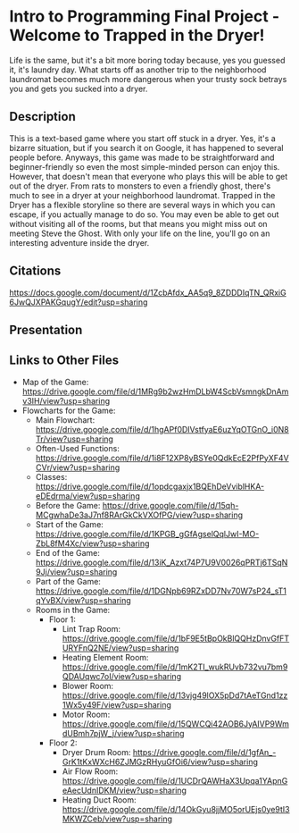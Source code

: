 # Intro to Programming Final Project - Welcome to Trapped in the Dryer!
Life is the same, but it's a bit more boring today because, yes you guessed it, it's laundry day. What starts off as another trip to the neighborhood laundromat becomes much more dangerous when your trusty sock betrays you and gets you sucked into a dryer.

## Description
This is a text-based game where you start off stuck in a dryer. Yes, it's a bizarre situation, but if you search it on Google, it has happened to several people before. Anyways, this game was made to be straightforward and beginner-friendly so even the most simple-minded person can enjoy this. However, that doesn't mean that everyone who plays this will be able to get out of the dryer. From rats to monsters to even a friendly ghost, there's much to see in a dryer at your neighborhood laundromat. Trapped in the Dryer has a flexible storyline so there are several ways in which you can escape, if you actually manage to do so. You may even be able to get out without visiting all of the rooms, but that means you might miss out on meeting Steve the Ghost. With only your life on the line, you'll go on an interesting adventure inside the dryer.

## Citations
https://docs.google.com/document/d/1ZcbAfdx_AA5q9_8ZDDDIqTN_QRxiG6JwQJXPAKGqugY/edit?usp=sharing

## Presentation

## Links to Other Files
* Map of the Game: https://drive.google.com/file/d/1MRg9b2wzHmDLbW4ScbVsmngkDnAmv3IH/view?usp=sharing
* Flowcharts for the Game:
  * Main Flowchart: https://drive.google.com/file/d/1hgAPf0DIVstfyaE6uzYqOTGnO_i0N8Tr/view?usp=sharing
  * Often-Used Functions: https://drive.google.com/file/d/1i8F12XP8yBSYe0QdkEcE2PfPyXF4VCVr/view?usp=sharing
  * Classes: https://drive.google.com/file/d/1opdcgaxjx1BQEhDeVviblHKA-eDEdrma/view?usp=sharing
  * Before the Game: https://drive.google.com/file/d/15qh-MCgwhaDe3aJ7nf8RArGkCkVXOfPG/view?usp=sharing
  * Start of the Game: https://drive.google.com/file/d/1KPGB_gGfAgselQqlJwI-MO-ZbL8fM4Xc/view?usp=sharing
  * End of the Game: https://drive.google.com/file/d/13iK_Azxt74P7U9V0026qPRTj6TSqN9Jj/view?usp=sharing
  * Part of the Game: https://drive.google.com/file/d/1DGNpb69RZxDD7Nv70W7sP24_sT1qYvBX/view?usp=sharing
  * Rooms in the Game:
    * Floor 1:
      * Lint Trap Room: https://drive.google.com/file/d/1bF9E5tBpOkBlQQHzDnvGfFTURYFnQ2NE/view?usp=sharing
      * Heating Element Room: https://drive.google.com/file/d/1mK2TI_wukRUvb732vu7bm9QDAUqwc7oI/view?usp=sharing
      * Blower Room: https://drive.google.com/file/d/13vjg49lOX5pDd7tAeTGnd1zz1Wx5y49F/view?usp=sharing
      * Motor Room: https://drive.google.com/file/d/15QWCQi42AOB6JyAIVP9WmdUBmh7pjW_j/view?usp=sharing
    * Floor 2:
      * Dryer Drum Room: https://drive.google.com/file/d/1gfAn_-GrK1tKxWXcH6ZJMGzRHyuGfOi6/view?usp=sharing
      * Air Flow Room: https://drive.google.com/file/d/1UCDrQAWHaX3Upqa1YApnGeAecUdnIDKM/view?usp=sharing
      * Heating Duct Room: https://drive.google.com/file/d/14OkGyu8jjMO5orUEjs0ye9tI3MKWZCeb/view?usp=sharing

